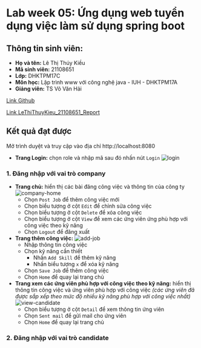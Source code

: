 # Lab week 05: Ứng dụng web tuyển dụng việc làm sử dụng spring boot

## Thông tin sinh viên:

- **Họ và tên:** Lê Thị Thúy Kiều
- **Mã sinh viên:** 21108651
- **Lớp:** DHKTPM17C
- **Môn học:** Lập trình www với công nghệ java - IUH - DHKTPM17A
- **Giảng viên:** TS Võ Văn Hải

[Link Github](https://github.com/Tika13lee/Lab05_www)

[Link LeThiThuyKieu_21108651_Report](https://docs.google.com/document/d/1f7qCbTjiAhO3QwVGwuSJX3YV2_OhLdyzQzibuuI0A9U/edit?tab=t.0#heading=h.tzuotsfng98s)

## Kết quả đạt được

Mở trình duyệt và truy cập vào địa chỉ http://localhost:8080

- **Trang Login:** chọn role và nhập mã sau đó nhấn nút `Login`
  ![login](https://i.ibb.co/8PZ78rM/login.png)

### 1. Đăng nhập với vai trò company

- **Trang chủ:** hiển thị các bài đăng công việc và thông tin của công ty
  ![company-home](https://i.ibb.co/VDLbCtH/company-home.png)
    - Chọn `Post Job` để thêm công việc mới
    - Chọn biểu tượng ở cột `Edit` để chỉnh sửa công việc
    - Chọn biểu tượng ở cột `Delete` để xóa công việc
    - Chọn biểu tượng ở cột `View` để xem các ứng viên ứng phù hợp với công việc theo kỹ năng
    - Chọn `Logout` để đăng xuất
- **Trang thêm công việc:**
  ![add-job](https://i.ibb.co/L1QmMS5/add-job.png)
    - Nhập thông tin công việc
    - Chọn kỹ năng cần thiết
        - Nhấn `Add Skill` để thêm kỹ năng
        - Nhấn biểu tượng `x` để xóa kỹ năng
    - Chọn `Save Job` để thêm công việc
    - Chọn `Home` để quay lại trang chủ
- **Trang xem các ứng viên phù hợp với công việc theo kỹ năng:** hiển thị thông tin công việc và ứng viên phù hợp với
  công việc
  *(các ứng viên đã được sắp xếp theo mức độ nhiều kỹ năng phù hợp với công việc nhất)*
  ![view-candidate](https://i.ibb.co/2nG355Y/view-candidates.png)
    - Chọn biểu tượng ở cột `Detail` để xem thông tin ứng viên
    - Chọn `Sent mail` để gửi mail cho ứng viên
    - Chọn `Home` để quay lại trang chủ

### 2. Đăng nhập với vai trò candidate